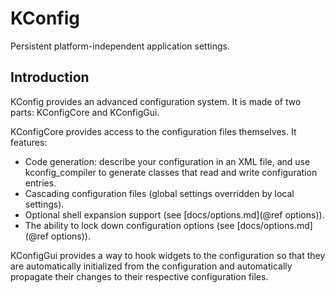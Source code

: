 # KConfig

Persistent platform-independent application settings.

## Introduction

KConfig provides an advanced configuration system. It is made of two parts:
KConfigCore and KConfigGui.

KConfigCore provides access to the configuration files themselves. It features:

- Code generation: describe your configuration in an XML file, and use
  kconfig_compiler to generate classes that read and write configuration
  entries.
- Cascading configuration files (global settings overridden by local settings).
- Optional shell expansion support (see [docs/options.md](@ref options)).
- The ability to lock down configuration options (see
  [docs/options.md](@ref options)).

KConfigGui provides a way to hook widgets to the configuration so that they are
automatically initialized from the configuration and automatically propagate
their changes to their respective configuration files.

